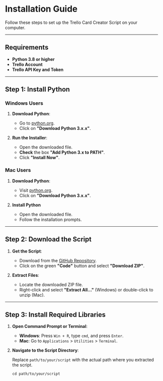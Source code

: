 # Installation Guide

Follow these steps to set up the Trello Card Creator Script on your computer.

---

## Requirements

- **Python 3.8 or higher**
- **Trello Account**
- **Trello API Key and Token**

---

## Step 1: Install Python

### Windows Users

1. **Download Python**:

   - Go to [python.org](https://www.python.org/downloads/windows/).
   - Click on **"Download Python 3.x.x"**.

2. **Run the Installer**:

   - Open the downloaded file.
   - **Check** the box **"Add Python 3.x to PATH"**.
   - Click **"Install Now"**.

### Mac Users

1. **Download Python**:

   - Visit [python.org](https://www.python.org/downloads/mac-osx/).
   - Click on **"Download Python 3.x.x"**.

2. **Install Python**

   - Open the downloaded file.
   - Follow the installation prompts.

---

## Step 2: Download the Script

1. **Get the Script**:

   - Download from the [GitHub Repository](https://github.com/csnp/create_trello_cards).
   - Click on the green **"Code"** button and select **"Download ZIP"**.

2. **Extract Files**:

   - Locate the downloaded ZIP file.
   - Right-click and select **"Extract All..."** (Windows) or double-click to unzip (Mac).

---

## Step 3: Install Required Libraries

1. **Open Command Prompt or Terminal**:

   - **Windows**: Press `Win + R`, type `cmd`, and press `Enter`.
   - **Mac**: Go to `Applications` > `Utilities` > `Terminal`.

2. **Navigate to the Script Directory**:

   Replace `path/to/your/script` with the actual path where you extracted the script.

   `cd path/to/your/script`
